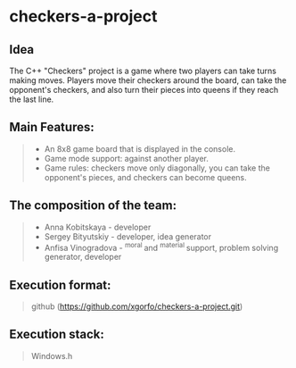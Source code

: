 # checkers-a-project
## Idea

The C++ "Checkers" project is a game where two players can take turns making moves. Players move their checkers around the board, can take the opponent's checkers, and also turn their pieces into queens if they reach the last line.

##  Main Features:
> - An 8x8 game board that is displayed in the console.
> - Game mode support: against another player.
> - Game rules: checkers move only diagonally, you can take the opponent's pieces, and checkers can become queens.

## The composition of the team:
> - Anna Kobitskaya - developer
> - Sergey Bityutskiy - developer, idea generator
> - Anfisa Vinogradova - <sup> moral </sup> and <sup> material </sup> support, problem solving generator, developer

## Execution format:
> github (https://github.com/xgorfo/checkers-a-project.git)

## Execution stack:
> Windows.h
